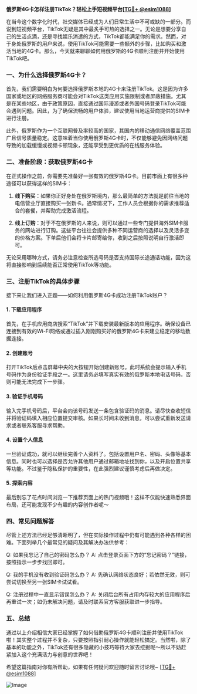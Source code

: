**俄罗斯4G卡怎样注册TikTok？轻松上手短视频平台[[TG💪+ @esim1088](https://t.me/s/esim1088)]**

在当今这个数字化时代，社交媒体已经成为人们日常生活中不可或缺的一部分。而说到短视频平台，TikTok无疑是其中最炙手可热的选择之一。无论是想要分享自己的生活点滴，还是寻找娱乐消遣的方式，TikTok都能满足你的需求。然而，对于身处俄罗斯的用户来说，使用TikTok可能需要一些额外的步骤，比如购买和激活当地的4G卡。那么，今天就来聊聊如何用俄罗斯的4G卡顺利注册并开始使用TikTok吧。

### 一、为什么选择俄罗斯4G卡？

首先，我们需要明白为何要选择俄罗斯本地的4G卡来注册TikTok。这是因为许多国家或地区的网络服务商可能会对TikTok这类应用实施限制或者屏蔽措施。尤其是在某些地区，由于政策原因，直接通过国际漫游或者外国号码登录TikTok可能会遇到问题。因此，为了确保流畅的用户体验，建议使用当地运营商提供的SIM卡进行注册。

此外，俄罗斯作为一个互联网普及率较高的国家，其国内的移动通信网络覆盖范围广且信号质量稳定。这意味着当你使用俄罗斯4G卡时，不仅能够避免因网络问题导致的加载缓慢或视频卡顿现象，还能享受到更优质的在线服务体验。

### 二、准备阶段：获取俄罗斯4G卡

在正式操作之前，你需要先准备好一张有效的俄罗斯4G卡。目前市面上有很多种途径可以获得这样的SIM卡：

1. **线下购买**：如果你正好身处在俄罗斯境内，那么最简单的方法就是前往当地的电信营业厅直接购买一张新卡。通常情况下，工作人员会根据你的需求推荐适合的套餐，并帮助完成激活流程。
   
2. **线上订购**：对于不在俄罗斯的人来说，则可以通过一些专门提供海外SIM卡服务的网站进行订购。这些平台往往会提供多种不同运营商的选择以及灵活多变的价格方案。下单后他们会将卡片邮寄给你，收到之后按照说明自行激活即可。

无论采用哪种方式，请务必注意检查所选号码是否支持国际长途通话功能，因为这将直接影响到后续能否正常使用TikTok等功能。

### 三、注册TikTok的具体步骤

接下来让我们进入正题——如何利用俄罗斯4G卡成功注册TikTok账户？

#### 1. 下载应用程序

首先，在手机应用商店搜索“TikTok”并下载安装最新版本的应用程序。确保设备已连接到有效的Wi-Fi网络或通过插入刚刚购买好的俄罗斯4G卡来建立稳定的移动数据连接。

#### 2. 创建账号

打开TikTok后点击屏幕中央的大按钮开始创建新账号。此时系统会提示输入手机号码作为身份验证手段之一。这里请务必填写真实有效的俄罗斯本地电话号码，否则可能无法完成下一步骤。

#### 3. 验证手机号码

输入完手机号码后，平台会向该号码发送一条包含验证码的消息。请尽快查收短信并将验证码填入相应位置提交审核。如果长时间未收到消息，可以尝试重新发送请求或者联系客服寻求帮助。

#### 4. 设置个人信息

一旦验证成功，就可以继续完善个人资料了。包括设置用户名、密码、头像等基本信息。同时也可以选择是否允许其他用户通过邮箱地址找到你，以及开启位置共享等功能。不过鉴于隐私保护的重要性，在此强烈建议谨慎考虑后再做决定。

#### 5. 探索内容

最后别忘了花点时间浏览一下推荐页面上的热门视频哦！这样不仅能快速熟悉界面布局，还可能发现不少有趣的内容创作者呢～

### 四、常见问题解答

尽管上述方法已经足够清晰明了，但在实际操作过程中仍有可能遇到各种各样的困难。下面列举几个最常见的疑问及其解决办法供参考：

Q: 如果我忘记了自己的密码怎么办？
A: 点击登录页面下方的“忘记密码？”链接，按照指示一步步找回即可。

Q: 我的手机没有收到验证码怎么办？
A: 先确认网络状态良好；若依然无效，则可尝试切换至另一张SIM卡试试看。

Q: 注册过程中一直显示错误怎么办？
A: 关闭后台所有占用内存较大的应用程序后再重试一次；如仍未解决问题，请及时联系官方客服获取进一步指导。

### 五、总结

通过以上介绍相信大家已经掌握了如何借助俄罗斯4G卡顺利注册并使用TikTok啦！其实整个过程并不复杂，只要按照指引耐心操作就能轻松搞定。当然啦，除了基本的功能之外，TikTok还有很多隐藏的小技巧等待大家去挖掘呢～所以不妨赶紧加入这个充满活力与创意的世界吧！

希望这篇指南对你有所帮助，如果有任何疑问欢迎随时留言讨论哦~ [[TG💪+ @esim1088](https://t.me/s/esim1088)]  

![Image](https://i.postimg.cc/4NQfJmqS/Snipaste-2025-05-13-00-14-12.png)